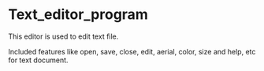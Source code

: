 # Text_editor_program
This editor is used to edit text file.

Included features like open, save, close, edit, aerial, color, size and help, etc for text document.
